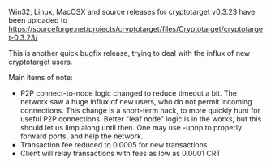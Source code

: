 Win32, Linux, MacOSX and source releases for cryptotarget v0.3.23 have been uploaded to
https://sourceforge.net/projects/cryptotarget/files/Cryptotarget/cryptotarget-0.3.23/

This is another quick bugfix release, trying to deal with the influx of new cryptotarget users.

Main items of note:

* P2P connect-to-node logic changed to reduce timeout a bit.  The network saw a huge influx of new users, who do not permit incoming connections.  This change is a short-term hack, to more quickly hunt for useful P2P connections.  Better "leaf node" logic is in the works, but this should let us limp along until then.  One may use -upnp to properly forward ports, and help the network.
* Transaction fee reduced to 0.0005 for new transactions
* Client will relay transactions with fees as low as 0.0001 CRT
